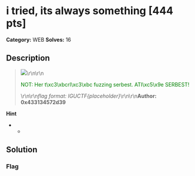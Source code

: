 # i tried, its always something [444 pts]

**Category:** WEB
**Solves:** 16

## Description
>![](https://igusiber.com.tr/files/c640fc3172e0a3604c5b11c1f0b3f84d/54934da2-e07e-4a46-8cca-ae4e2b37af0c.png)\r\n\r\n<p style="color: green;">NOT: Her t\xc3\xbcrl\xc3\xbc fuzzing serbest. ATI\xc5\x9e SERBEST!</p>\r\n\r\n*flag format: IGUCTF{placeholder}*\r\n\r\n**Author: 0x433134572d39**

**Hint**
* -

## Solution

### Flag

